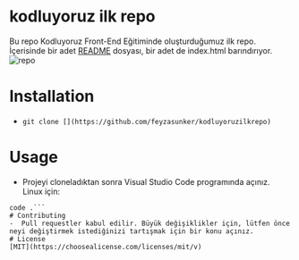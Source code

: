 # kodluyoruz ilk repo 
Bu repo Kodluyoruz Front-End Eğitiminde oluşturduğumuz ilk repo. İçerisinde bir adet [README](kodluyoruz.org) dosyası, bir adet de index.html barındırıyor.
![repo](repo1.jpg)
# Installation
- `git clone [](https://github.com/feyzasunker/kodluyoruzilkrepo)`
# Usage
-  Projeyi cloneladıktan sonra Visual Studio Code programında açınız.
Linux için:
```cd kodluyoruzilkrepo
code .```
# Contributing
-  Pull requestler kabul edilir. Büyük değişiklikler için, lütfen önce neyi değiştirmek istediğinizi tartışmak için bir konu açınız.
# License
[MIT](https://choosealicense.com/licenses/mit/v)
